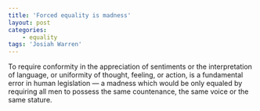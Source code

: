 ```yaml
---
title: 'Forced equality is madness'
layout: post
categories:
    - equality
tags: 'Josiah Warren'
---
```


To require conformity in the appreciation of sentiments or the interpretation of language, or uniformity of thought, feeling, or action, is a fundamental error in human legislation — a madness which would be only equaled by requiring all men to possess the same countenance, the same voice or the same stature.